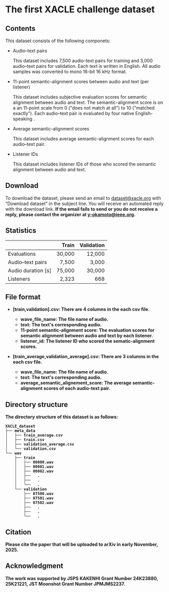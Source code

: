 # The first XACLE challenge dataset

## Contents

This dataset consists of the following componets:

- Audio–text pairs

	This dataset includes 7,500 audio–text pairs for training and 3,000 audio–text pairs for validation.
	Each text is written in English.
	All audio samples was converted to mono 16-bit 16 kHz format.

- 11-point semantic-alignment scores between audio and text (per listener)

	This dataset includes subjective evaluation scores for semantic alignment between audio and text.
	The semantic-alignment score is on a an 11-point scale from 0 ("does not match at all") to 10 ("matched exactly").
	Each audio–text pair is evaluated by four native English-speaking .

- Average semantic-alignment scores
	
	This dataset includes average semantic-alignment scores for each audio–text pair.

- Listener IDs

	This dataset includes listener IDs of those who scored the semantic alignment between audio and text.

## Download

To download the dataset, please send an email to dataset@xacle.org with “Download dataset” in the subject line. 
You will receive an automated reply with the download link.
<b>If the email fails to send or you do not receive a reply, please contact the organizer at y-okamoto@ieee.org.<b>


## Statistics

|  | Train | Validation |
| :--- | ---: | ---: |
| Evaluations | 30,000 |  12,000 |
| Audio–text pairs | 7,500 |  3,000 |
| Audio duration [s] | 75,000 | 30,000 |
| Listeners | 2,323 | 668 |

## File format

- [train,validation].csv: There are 4 columns in the each csv file.
	- wave_file_name: The file name of audio.
	- text: The text's corresponding audio.
	- 11-point semantic-alignment score: The evaluation scores for semantic alignment between audio and text by each listener.
	- listener_id: The listener ID who scored the sematic-alignment scores.

- [train_average,validation_average].csv: There are 3 columns in the each csv file.
	- wave_file_name: The file name of audio.
	- text: The text's corresponding audio.
	- average_semantic_alignement_score: The average semantic-alignment scores of each audio-text pair.

## Directory structure

The directory structure of this dataset is as follows:

```
XACLE_dataset
├── meta_data
│   ├── train_average.csv
│   ├── train.csv
│   ├── validation_average.csv
│   └── validation.csv
└── wav
    ├── train
    │   ├── 00000.wav
    │   ├── 00001.wav
    │   ├── 00002.wav
    │   ├──   .
    │   ├──   .
    │   └──   .
    └── validation
        ├── 07500.wav
        ├── 07501.wav
        ├── 07502.wav
        ├──   .
        ├──   .
        └──   .
```

## Citation

Please cite the paper that will be uploaded to arXiv in early November, 2025.

## Acknowledgment

The work was supported by JSPS KAKENHI Grant Number 24K23880, 25K21221, JST Moonshot Grant Number JPMJMS2237.

